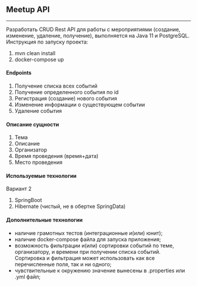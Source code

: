 ## Meetup API
***
Разработать CRUD Rest API для работы с мероприятиями (создание, изменение, удаление, получение), выполняется на Java 11 и PostgreSQL.<br>
Инструкция по запуску проекта:
1. mvn clean install
2. docker-compose up

#### Endpoints
1. Получение списка всех событий
2. Получение определенного события по id
3. Регистрация (создание) нового события
4. Изменение информации о существующем событии
5. Удаление события

#### Описание сущности
1. Тема
2. Описание
3. Организатор
4. Время проведения (время+дата)
5. Место проведения

#### Используемые технологии
Вариант 2
1. SpringBoot
2. Hibernate (чистый, не в обертке SpringData)

#### Дополнительные технологии
- наличие грамотных тестов (интеграционные и(или) юнит);
- наличие docker-compose файла для запуска приложения;
- возможность фильтрации и(или) сортировки событий по теме, организатору, и
    времени при получении списка событий. Сортировка и фильтрация может использовать
    как все перечисленные поля, так и ни одного;
- чувствительные к окружению значение вынесены в .properties или .yml файл;


